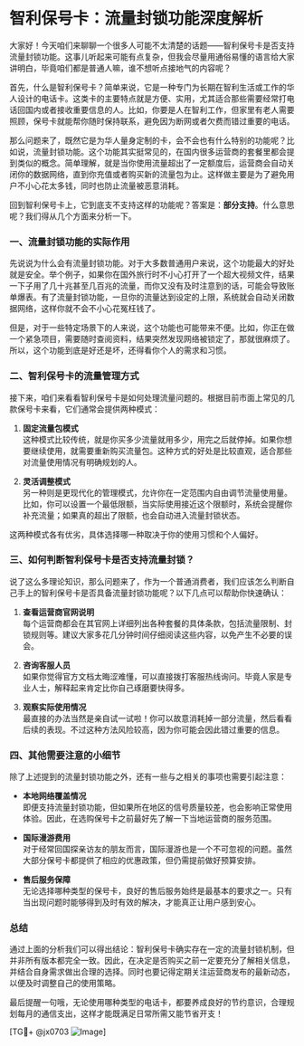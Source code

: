 # 智利保号卡：流量封锁功能深度解析

大家好！今天咱们来聊聊一个很多人可能不太清楚的话题——智利保号卡是否支持流量封锁功能。这事儿听起来可能有点复杂，但我会尽量用通俗易懂的语言给大家讲明白，毕竟咱们都是普通人嘛，谁不想听点接地气的内容呢？

首先，什么是智利保号卡？简单来说，它是一种专门为长期在智利生活或工作的华人设计的电话卡。这类卡的主要特点就是方便、实用，尤其适合那些需要经常打电话回国内或者接收重要信息的人。比如，你要是人在智利工作，但家里有老人需要照顾，保号卡就能帮你随时保持联系，避免因为断网或者欠费而错过重要的电话。

那么问题来了，既然它是为华人量身定制的卡，会不会也有什么特别的功能呢？比如说，流量封锁功能。这个功能其实挺常见的，在国内很多运营商的套餐里都会提到类似的概念。简单理解，就是当你使用流量超出了一定额度后，运营商会自动关闭你的数据网络，直到你充值或者购买新的流量包为止。这样做主要是为了避免用户不小心花太多钱，同时也防止流量被恶意消耗。

回到智利保号卡上，它到底支不支持这样的功能呢？答案是：**部分支持**。什么意思呢？我们得从几个方面来分析一下。

### 一、流量封锁功能的实际作用

先说说为什么会有流量封锁功能。对于大多数普通用户来说，这个功能最大的好处就是安全。举个例子，如果你在国外旅行时不小心打开了一个超大视频文件，结果一下子用了几十兆甚至几百兆的流量，而你又没有及时注意到的话，可能会导致账单爆表。有了流量封锁功能，一旦你的流量达到设定的上限，系统就会自动关闭数据网络，这样你就不会不小心花冤枉钱了。

但是，对于一些特定场景下的人来说，这个功能也可能带来不便。比如，你正在做一个紧急项目，需要随时查阅资料，结果突然发现网络被锁定了，那就很麻烦了。所以，这个功能到底是好还是坏，还得看你个人的需求和习惯。

### 二、智利保号卡的流量管理方式

接下来，咱们来看看智利保号卡是如何处理流量问题的。根据目前市面上常见的几款保号卡来看，它们通常会提供两种模式：

1. **固定流量包模式**  
   这种模式比较传统，就是你买多少流量就用多少，用完之后就停掉。如果你想要继续使用，就需要重新购买流量包。这种方式的好处是比较直观，适合那些对流量使用情况有明确规划的人。

2. **灵活调整模式**  
   另一种则是更现代化的管理模式，允许你在一定范围内自由调节流量使用量。比如，你可以设置一个最低限额，当实际使用接近这个限额时，系统会提醒你补充流量；如果真的超出了限额，也会自动进入流量封锁状态。

这两种模式各有优劣，具体选择哪一种取决于你的使用习惯和个人偏好。

### 三、如何判断智利保号卡是否支持流量封锁？

说了这么多理论知识，那么问题来了，作为一个普通消费者，我们应该怎么判断自己手上的智利保号卡是否具备流量封锁功能呢？以下几点可以帮助你快速确认：

1. **查看运营商官网说明**  
   每个运营商都会在其官网上详细列出各种套餐的具体条款，包括流量限制、封锁规则等。建议大家多花几分钟时间仔细阅读这些内容，以免产生不必要的误会。

2. **咨询客服人员**  
   如果你觉得官方文档太晦涩难懂，可以直接拨打客服热线询问。毕竟人家是专业人士，解释起来肯定比你自己琢磨要快得多。

3. **观察实际使用情况**  
   最直接的办法当然是亲自试一试啦！你可以故意消耗掉一部分流量，然后看看后续的表现。不过这种方法风险较高，因为你可能会因此错过重要的信息。

### 四、其他需要注意的小细节

除了上述提到的流量封锁功能之外，还有一些与之相关的事项也需要引起注意：

- **本地网络覆盖情况**  
  即便支持流量封锁功能，但如果所在地区的信号质量较差，也会影响正常使用体验。因此，在选购保号卡之前最好先了解一下当地运营商的服务范围。

- **国际漫游费用**  
  对于经常回国探亲访友的朋友而言，国际漫游也是一个不可忽视的问题。虽然大部分保号卡都提供了相应的优惠政策，但仍需提前做好预算安排。

- **售后服务保障**  
  无论选择哪种类型的保号卡，良好的售后服务始终是最基本的要求之一。只有当出现问题时能够得到及时有效的解决，才能真正让用户感到安心。

### 总结

通过上面的分析我们可以得出结论：智利保号卡确实存在一定的流量封锁机制，但并非所有版本都完全一致。因此，在决定是否购买之前一定要充分了解相关信息，并结合自身需求做出合理的选择。同时也要记得定期关注运营商发布的最新动态，以便及时调整自己的使用策略。

最后提醒一句哦，无论使用哪种类型的电话卡，都要养成良好的节约意识，合理规划每月的通信支出，这样才能既满足日常所需又能节省开支！

[TG💪+ @jx0703 ![Image](https://github.com/user-attachments/assets/dbca1d08-cadb-493c-b0ec-ad6f7a83f270)]